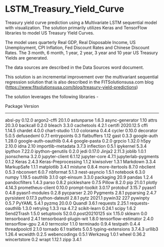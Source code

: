 # LSTM_Treasury_Yield_Curve
Treasury yield curve prediction using a Multivariate LSTM sequential model with visualization.
The solution primarily utilizes Keras and TensorFlow libraries to model US Treasury Yield Curves.

The model uses quarterly Real GDP, Real Disposable Income, US Unemployment, CPI Inflation, Fed Discount Rates and Chinese Discount Rates.  The 3 month, 6 month, 1 year, 2 year, 3 year and 10 year US Treasury Yields are generated. 

The data sources are described in the Data Sources word document.

This solution is an incremental improvement over the multivariant sequential regression solution that is also described in the FITSolutionsusa.com blog (https://www.fitsolutionsusa.com/blog/treasury-yield-predictions)

The solution leverages the following libraries -

Package                Version
---------------------- -------------------
absl-py                0.12.0
argon2-cffi            20.1.0
astunparse             1.6.3
async-generator        1.10
attrs                  20.3.0
backcall               0.2.0
bleach                 3.3.0
cachetools             4.2.1
certifi                2020.12.5
cffi                   1.14.5
chardet                4.0.0
chart-studio           1.1.0
colorama               0.4.4
cycler                 0.10.0
decorator              5.0.5
defusedxml             0.7.1
entrypoints            0.3
flatbuffers            1.12
gast                   0.3.3
google-auth            1.28.0
google-auth-oauthlib   0.4.4
google-pasta           0.2.0
grpcio                 1.32.0
h5py                   2.10.0
idna                   2.10
importlib-metadata     3.7.3
inflection             0.5.1
ipykernel              5.3.4
ipython                7.22.0
ipython-genutils       0.2.0
jedi                   0.17.0
Jinja2                 2.11.3
joblib                 1.0.1
jsonschema             3.2.0
jupyter-client         6.1.12
jupyter-core           4.7.1
jupyterlab-pygments    0.1.2
Keras                  2.4.3
Keras-Preprocessing    1.1.2
kiwisolver             1.3.1
Markdown               3.3.4
MarkupSafe             1.1.1
matplotlib             3.4.1
mistune                0.8.4
more-itertools         8.7.0
nbclient               0.5.3
nbconvert              6.0.7
nbformat               5.1.3
nest-asyncio           1.5.1
notebook               6.3.0
numpy                  1.19.5
oauthlib               3.1.0
opt-einsum             3.3.0
packaging              20.9
pandas                 1.2.4
pandocfilters          1.4.3
parso                  0.8.2
pickleshare            0.7.5
Pillow                 8.2.0
pip                    21.0.1
plotly                 4.14.3
prometheus-client      0.10.0
prompt-toolkit         3.0.17
protobuf               3.15.7
pyasn1                 0.4.8
pyasn1-modules         0.2.8
pycparser              2.20
Pygments               2.8.1
pyparsing              2.4.7
pyrsistent             0.17.3
python-dateutil        2.8.1
pytz                   2021.1
pywin32                227
pywinpty               0.5.7
PyYAML                 5.4.1
pyzmq                  20.0.0
Quandl                 3.6.1
requests               2.25.1
requests-oauthlib      1.3.0
retrying               1.3.3
rsa                    4.7.2
scikit-learn           0.24.1
scipy                  1.6.2
Send2Trash             1.5.0
setuptools             52.0.0.post20210125
six                    1.15.0
sklearn                0.0
tensorboard            2.4.1
tensorboard-plugin-wit 1.8.0
tensorflow-estimator   2.4.0
tensorflow-gpu         2.4.0
termcolor              1.1.0
terminado              0.9.4
testpath               0.4.4
threadpoolctl          2.1.0
tornado                6.1
traitlets              5.0.5
typing-extensions      3.7.4.3
urllib3                1.26.4
wcwidth                0.2.5
webencodings           0.5.1
Werkzeug               1.0.1
wheel                  0.36.2
wincertstore           0.2
wrapt                  1.12.1
zipp                   3.4.1

